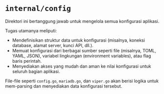 # `internal/config`

Direktori ini bertanggung jawab untuk mengelola semua konfigurasi aplikasi.

Tugas utamanya meliputi:
- Mendefinisikan struktur data untuk konfigurasi (misalnya, koneksi database, alamat server, kunci API, dll.).
- Memuat konfigurasi dari berbagai sumber seperti file (misalnya, TOML, YAML, JSON), variabel lingkungan (environment variables), atau flag baris perintah.
- Menyediakan akses yang mudah dan aman ke nilai konfigurasi untuk seluruh bagian aplikasi.

File-file seperti `config.go`, `mariadb.go`, dan `viper.go` akan berisi logika untuk mem-parsing dan menyediakan data konfigurasi tersebut.